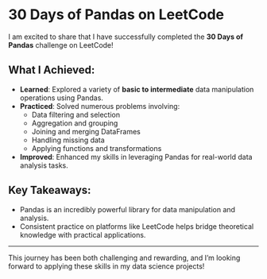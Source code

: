 
# 30 Days of Pandas on LeetCode

I am excited to share that I have successfully completed the **30 Days of Pandas** challenge on LeetCode!

## What I Achieved:
- **Learned**: Explored a variety of **basic to intermediate** data manipulation operations using Pandas.
- **Practiced**: Solved numerous problems involving:
  - Data filtering and selection
  - Aggregation and grouping
  - Joining and merging DataFrames
  - Handling missing data
  - Applying functions and transformations
- **Improved**: Enhanced my skills in leveraging Pandas for real-world data analysis tasks.

## Key Takeaways:
- Pandas is an incredibly powerful library for data manipulation and analysis.
- Consistent practice on platforms like LeetCode helps bridge theoretical knowledge with practical applications.

---

This journey has been both challenging and rewarding, and I’m looking forward to applying these skills in my data science projects!
